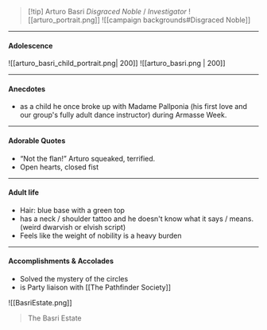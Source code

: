 > [!tip] Arturo Basri
> _Disgraced Noble_ / _Investigator_
![[arturo_portrait.png]]
![[campaign backgrounds#Disgraced Noble]]


---

#### Adolescence

![[arturo_basri_child_portrait.png| 200]] 
 ![[arturo_basri.png | 200]]

---

#### Anecdotes

- as a child he once broke up with Madame Pallponia (his first love and our group's fully adult dance instructor) during Armasse Week.

---

#### Adorable Quotes

- “Not the flan!” Arturo squeaked, terrified.
-  Open hearts, closed fist
---

#### Adult life
- Hair: blue base with a green top
- has a neck / shoulder tattoo and he doesn't know what it says / means.  (weird dwarvish or elvish script)
- Feels like the weight of nobility is a heavy burden

---

#### Accomplishments & Accolades

- Solved the mystery of the circles
- is Party liaison with [[The Pathfinder Society]]


![[BasriEstate.png]]
> The Basri Estate